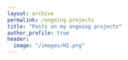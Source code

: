 ```yaml
---
layout: archive
permalink: /ongoing-projects
title: "Posts on my ongoing projects"
author_profile: true
header:
  image: "/images/H2.png"
---
```

